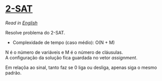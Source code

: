 # [2-SAT](2sat.cpp)  

*Read in [English](README.en.md)*

Resolve problema do 2-SAT.
* Complexidade de tempo (caso médio): O(N + M)  

N é o número de variáveis e M é o número de cláusulas.  
A configuração da solução fica guardada no vetor *assignment*. 

Em relaçõa ao sinal, tanto faz se 0 liga ou desliga, apenas siga o mesmo padrão.
